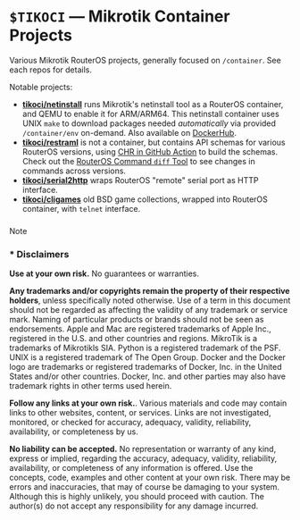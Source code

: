 # `$TIKOCI` — Mikrotik Container Projects

Various Mikrotik RouterOS projects, generally focused on `/container`.  See each repos for details.

Notable projects:
* **[tikoci/netinstall](https://github.com/tikoci/netinstall)**  runs Mikrotik's netinstall tool as a RouterOS container, and QEMU to enable it for ARM/ARM64.   This netinstall container uses UNIX `make` to download packages needed _automatically_ via provided `/container/env` on-demand.  Also available on [DockerHub](https://hub.docker.com/r/ammo74/netinstall).
* **[tikoci/restraml](https://github.com/tikoci/restraml)** is not a container, but contains API schemas for various RouterOS versions, using [CHR in GitHub Action](https://github.com/tikoci/restraml/actions/runs/9308686567/job/25624622673) to build the schemas.  Check out the [RouterOS Command `diff` Tool](https://tikoci.github.io/restraml) to see changes in commands across versions.
* **[tikoci/serial2http](https://github.com/tikoci/serial2http)** wraps RouterOS "remote" serial port as HTTP interface.
* **[tikoci/cligames](https://github.com/tikoci/cligames)** old BSD game collections, wrapped into RouterOS container, with `telnet` interface.

###


> [!NOTE]
> ### * Disclaimers
>
> **Use at your own risk.**  No guarantees or warranties. 
>
> **Any trademarks and/or copyrights remain the property of their respective holders**, unless specifically noted otherwise.
> Use of a term in this document should not be regarded as affecting the validity of any trademark or service mark. Naming of particular products or brands should not be seen as endorsements.
> Apple and Mac are registered trademarks of Apple Inc., registered in the U.S. and other countries and regions.
> MikroTik is a trademarks of Mikrotikls SIA.
> Python is a registered trademark of the PSF. 
> UNIX is a registered trademark of The Open Group.
> Docker and the Docker logo are trademarks or registered trademarks of Docker, Inc. in the United States and/or other countries. 
> Docker, Inc. and other parties may also have trademark rights in other terms used herein.
>
> **Follow any links at your own risk.**.  Various materials and code may contain links to other websites, content, or services.  Links are not investigated, monitored, or checked for accuracy, adequacy, validity, reliability, availability, or completeness by us.  
>
> **No liability can be accepted.**  No representation or warranty of any kind, express or implied, regarding the accuracy, adequacy, validity, reliability, availability, or completeness of any information is offered.  Use the concepts, code, examples and other content at your own risk. There may be errors and inaccuracies, that may of course be damaging to your system. Although this is highly unlikely, you should proceed with caution. The author(s) do not accept any responsibility for any damage incurred.  
